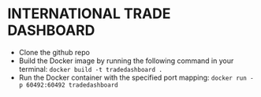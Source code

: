 # INTERNATIONAL TRADE DASHBOARD

- Clone the github repo
- Build the Docker image by running the following command in your terminal: `docker build -t tradedashboard .`
- Run the Docker container with the specified port mapping: `docker run -p 60492:60492 tradedashboard`
